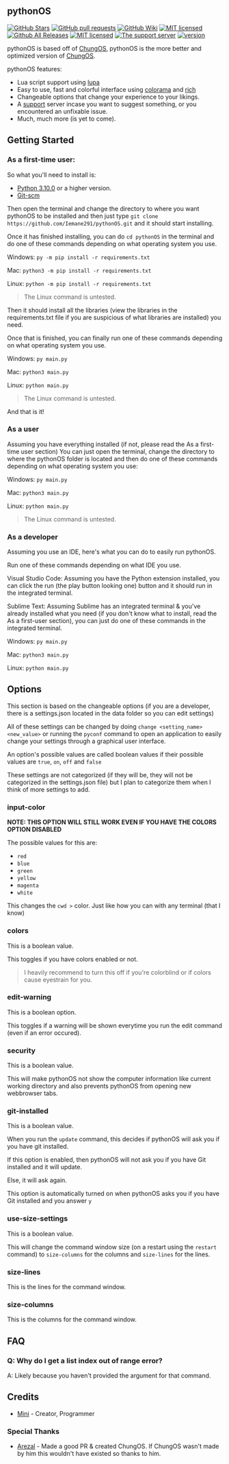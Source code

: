 pythonOS
---
[![GitHub Stars](https://img.shields.io/github/stars/Iemane291/pythonOS.svg)](https://github.com/Iemane291/pythonOS/stargazers)
[![GitHub pull requests](https://img.shields.io/github/issues/Iemane291/pythonOS.svg)](https://github.com/Iemane291/pythonOS/issues)
[![GitHub Wiki](https://img.shields.io/badge/project-wiki-ff69b4.svg)](https://github.com/Iemane291/pythonOS/wiki/Home)
[![MIT licensed](https://img.shields.io/badge/license-MIT-blue.svg)](https://raw.githubusercontent.com/Iemane291/pythonOS/master/LICENSE)
[![Github All Releases](https://img.shields.io/github/downloads/Iemane291/pythonOS/total.svg?maxAge=2592000)](https://github.com/Iemane291/pythonOS/releases)
[![MIT licensed](https://img.shields.io/badge/license-MIT-blue.svg)](https://raw.githubusercontent.com/Iemane291/pythonOS/master/LICENSE)
[![The support server](https://shields.io/discord/943449399307157604)](https://discord.gg/mz3HmzP5ac)
[![version](https://img.shields.io/badge/version-0.0.5a-blue)](https://github.com/Iemane291/pythonOS/releases)


pythonOS is based off of [ChungOS](https://github.com/ArezalGame89/ChungOS), pythonOS is the more better and optimized version of [ChungOS](https://github.com/ArezalGame89/ChungOS).

pythonOS features:
- Lua script support using [lupa](https://pypi.org/project/lupa)
- Easy to use, fast and colorful interface using [colorama](https://pypi.org/project/colorama)   and [rich](https://pypi.org/project/rich)
- Changeable options that change your experience to your likings.
- A [support](https://discord.gg/m2x7MUTe3B) server incase you want to suggest something, or you encountered an unfixable issue.
- Much, much more (is yet to come).


## Getting Started

### As a first-time user:
So what you'll need to install is:

- [Python 3.10.0](https://python.org/downloads/) or a higher version.
- [Git-scm](https://git-scm.com/download)


Then open the terminal and change the directory to where you want pythonOS to be installed and then just type `git clone https://github.com/Iemane291/pythonOS.git` and it should start installing.

Once it has finished installing, you can do `cd pythonOS` in the terminal and do one of these commands depending on what operating system you use.

Windows: `py -m pip install -r requirements.txt`

Mac: `python3 -m pip install -r requirements.txt`

Linux: `python -m pip install -r requirements.txt`

> The Linux command is untested.

Then it should install all the libraries (view the libraries in the requirements.txt file if you are suspicious of what libraries are installed) you need.

Once that is finished, you can finally run one of these commands depending on what operating system you use.

Windows: `py main.py`

Mac: `python3 main.py`

Linux: `python main.py`

> The Linux command is untested.

And that is it!

### As a user

Assuming you have everything installed (if not, please read the As a first-time user section) You can just open the terminal, change the directory to where the pythonOS folder is located and then do one of these commands depending on what operating system you use:

Windows: `py main.py`

Mac: `python3 main.py`

Linux: `python main.py`

> The Linux command is untested.

### As a developer

Assuming you use an IDE, here's what you can do to easily run pythonOS.

Run one of these commands depending on what IDE you use.

Visual Studio Code: Assuming you have the Python extension installed, you can click the run (the play button looking one) button and it should run in the integrated terminal.

Sublime Text: Assuming Sublime has an integrated terminal & you've already installed what you need (if you don't know what to install, read the As a first-user section), you can just do one of these commands in the integrated terminal.

Windows: `py main.py`

Mac: `python3 main.py`

Linux: `python main.py`

## Options
This section is based on the changeable options (if you are a developer, there is a settings.json located in the data folder so you can edit settings)

All of these settings can be changed by doing `change <setting_name> <new_value>` or running the `pyconf` command to open an application to easily change your settings through a graphical user interface.

An option's possible values are called boolean values if their possible values are `true`, `on`, `off` and `false`

These settings are not categorized (if they will be, they will not be categorized in the settings.json file) but I plan to categorize them when I think of more settings to add.

### input-color

**NOTE: THIS OPTION WILL STILL WORK EVEN IF YOU HAVE THE COLORS OPTION DISABLED**

The possible values for this are:
- `red`
- `blue`
- `green`
- `yellow`
- `magenta`
- `white`

This changes the `cwd >` color. Just like how you can with any terminal (that I know)

### colors

This is a boolean value.

This toggles if you have colors enabled or not.

> I heavily recommend to turn this off if you're colorblind or if colors cause eyestrain for you.

### edit-warning

This is a boolean option.

This toggles if a warning will be shown everytime you run the edit command (even if an error occured).

### security

This is a boolean value.

This will make pythonOS not show the computer information like current working directory and also prevents pythonOS from opening new webbrowser tabs.

### git-installed

This is a boolean value.

When you run the `update` command, this decides if pythonOS will ask you if you have git installed.

If this option is enabled, then pythonOS will not ask you if you have Git installed and it will update.

Else, it will ask again.

This option is automatically turned on when pythonOS asks you if you have Git installed and you answer `y`

### use-size-settings

This is a boolean value.

This will change the command window size (on a restart using the `restart` command) to `size-columns` for the columns and `size-lines` for the lines.

### size-lines

This is the lines for the command window.

### size-columns

This is the columns for the command window.


## FAQ
### Q: Why do I get a list index out of range error?
A: Likely because you haven't provided the argument for that command.

## Credits

- [Mini](https://twitter.com/minilol69) - Creator, Programmer

### Special Thanks

- [Arezal](mailto:aradytfa@gmail.com) -  Made a good PR & created ChungOS. If ChungOS wasn't made by him this wouldn't have existed so thanks to him.
